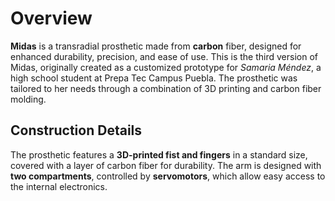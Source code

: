 # Overview

**Midas** is a transradial prosthetic made from **carbon** fiber, designed for enhanced durability, precision, and ease of use. This is the third version of Midas, originally created as a customized prototype for *Samaria Méndez*, a high school student at Prepa Tec Campus Puebla. The prosthetic was tailored to her needs through a combination of 3D printing and carbon fiber molding.

## Construction Details
The prosthetic features a **3D-printed fist and fingers** in a standard size, covered with a layer of carbon fiber for durability. The arm is designed with **two compartments**, controlled by **servomotors**, which allow easy access to the internal electronics.

